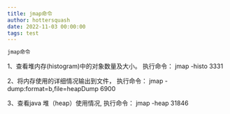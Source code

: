 ```yaml
---
title: jmap命令
author: hottersquash
date: 2022-11-03 00:00:00
tags: test
---
```

```bash
jmap命令
```
1、查看堆内存(histogram)中的对象数量及大小。
执行命令： jmap -histo 3331

2、将内存使用的详细情况输出到文件，
执行命令： jmap -dump:format=b,file=heapDump 6900

3、查看java 堆（heap）使用情况,
执行命令： jmap -heap 31846